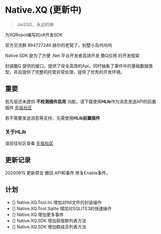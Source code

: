 # Native.XQ (更新中)
> Jie2GG，永远的神

为XQRobot编写的c#开发SDK

官方交流群 894727248 赫尔的老窝了，别墅小岛呜呜呜

Native.SDK 是为了方便 .Net 平台开发者高效开发 酷Q应用 的开发框架

封装酷Q 提供的接口，提供了安全高效的Api，同时抽象了事件中的基础数据类型，并且提供了完整的托管异常处理，提供了优秀的开发环境。

## 重要
若先驱还未提供 **不检测插件启用** 功能，请下载使用**HLib**作为消息发送API的前置插件 [先驱社区](https://discuss.xianqubot.com/d/27)

若不需要发送消息等支持，无需使用**HLib前置插件**

### 关于HLib
请前往社区查看 [先驱社区](https://discuss.xianqubot.com/d/27)

## 更新记录

20200815 更新禁言 撤回 API和事件 修复Enable事件。

## 计划
- [] Native.XQ.Tool.Ini 增加对INI文件的封装操作 
- [] Native.XQ.Tool.Sqlite 增加对SQLITE3的快速操作
- [] Native.XQ 增加更多事件
- [] Native.XQ.SDK 增加获取群列表方法
- [] Native.XQ.SDK 增加群成员列表方法
